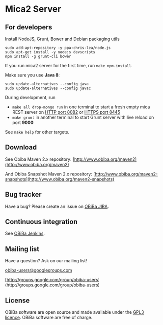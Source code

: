 # Mica2 Server

## For developers

Install NodeJS, Grunt, Bower and Debian packaging utils

```
sudo add-apt-repository -y ppa:chris-lea/node.js
sudo apt-get install -y nodejs devscripts
npm install -g grunt-cli bower
```

If you run mica2 server for the first time, run `make npm-install`.

Make sure you use **Java 8**:

```
sudo update-alternatives --config java
sudo update-alternatives --config javac
```

During development, run

* `make all drop-mongo run` in one terminal to start a fresh empty mica REST server on [HTTP port 8082](http://localhost:8082) or [HTTPS port 8445](https://localhost:8445)
* `make grunt` in another terminal to start Grunt server with live reload on port **9000**

See `make help` for other targets.


## Download

See Obiba Maven 2.x repository: [http://www.obiba.org/maven2](http://www.obiba.org/maven2)

And Obiba Snapshot Maven 2.x repository: [http://www.obiba.org/maven2-snapshots](http://www.obiba.org/maven2-snapshots)


## Bug tracker

Have a bug? Please create an issue on [OBiBa JIRA](http://jira.obiba.org/jira/browse/MICASERVER).


## Continuous integration

See [OBiBa Jenkins](http://ci.obiba.org/view/mica-server).


## Mailing list

Have a question? Ask on our mailing list!

obiba-users@googlegroups.com

[http://groups.google.com/group/obiba-users](http://groups.google.com/group/obiba-users)


## License

OBiBa software are open source and made available under the [GPL3 licence](http://www.obiba.org/node/62). OBiBa software are free of charge.

